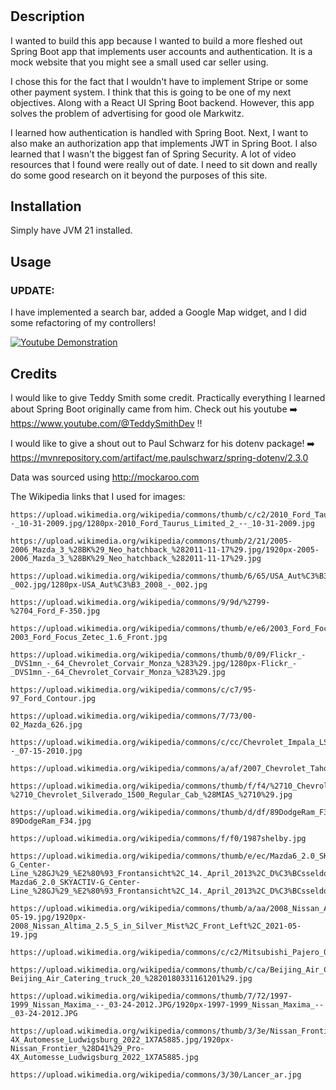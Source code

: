 # <Markwitz Automotive>

## Description

I wanted to build this app because I wanted to build a more fleshed out Spring Boot app that implements user accounts
and authentication. It is a mock website that you might see a small used car seller using. 

I chose this for the fact that I wouldn't have to implement Stripe or some other payment system. I think that this is going to be one of my next objectives.
Along with a React UI Spring Boot backend. However, this app solves the problem of advertising for good ole Markwitz. 

I learned how authentication is handled with Spring Boot. Next, I want to also make an authorization app that implements JWT in Spring Boot. I also
learned that I wasn't the biggest fan of Spring Security. A lot of video resources that I found were really out of date.
I need to sit down and really do some good research on it beyond the purposes of this site.

## Installation

Simply have JVM 21 installed.

## Usage

### UPDATE:

I have implemented a search bar, added a Google Map widget, and I did some refactoring of my controllers!

[![Youtube Demonstration](https://img.youtube.com/vi/vnv0s_8r1yo/0.jpg)]()

## Credits

I would like to give Teddy Smith some credit. Practically everything I learned about Spring Boot originally came from him.
Check out his youtube ➡️ https://www.youtube.com/@TeddySmithDev !!

I would like to give a shout out to Paul Schwarz for his dotenv package! ➡️ https://mvnrepository.com/artifact/me.paulschwarz/spring-dotenv/2.3.0

Data was sourced using http://mockaroo.com

The Wikipedia links that I used for images:
```
https://upload.wikimedia.org/wikipedia/commons/thumb/c/c2/2010_Ford_Taurus_Limited_2_--_10-31-2009.jpg/1280px-2010_Ford_Taurus_Limited_2_--_10-31-2009.jpg

https://upload.wikimedia.org/wikipedia/commons/thumb/2/21/2005-2006_Mazda_3_%28BK%29_Neo_hatchback_%282011-11-17%29.jpg/1920px-2005-2006_Mazda_3_%28BK%29_Neo_hatchback_%282011-11-17%29.jpg

https://upload.wikimedia.org/wikipedia/commons/thumb/6/65/USA_Aut%C3%B3_2008_-_002.jpg/1280px-USA_Aut%C3%B3_2008_-_002.jpg

https://upload.wikimedia.org/wikipedia/commons/9/9d/%2799-%2704_Ford_F-350.jpg

https://upload.wikimedia.org/wikipedia/commons/thumb/e/e6/2003_Ford_Focus_Zetec_1.6_Front.jpg/1920px-2003_Ford_Focus_Zetec_1.6_Front.jpg

https://upload.wikimedia.org/wikipedia/commons/thumb/0/09/Flickr_-_DVS1mn_-_64_Chevrolet_Corvair_Monza_%283%29.jpg/1280px-Flickr_-_DVS1mn_-_64_Chevrolet_Corvair_Monza_%283%29.jpg

https://upload.wikimedia.org/wikipedia/commons/c/c7/95-97_Ford_Contour.jpg

https://upload.wikimedia.org/wikipedia/commons/7/73/00-02_Mazda_626.jpg

https://upload.wikimedia.org/wikipedia/commons/c/cc/Chevrolet_Impala_LS_--_07-15-2010.jpg

https://upload.wikimedia.org/wikipedia/commons/a/af/2007_Chevrolet_Tahoe_rear.jpg

https://upload.wikimedia.org/wikipedia/commons/thumb/f/f4/%2710_Chevrolet_Silverado_1500_Regular_Cab_%28MIAS_%2710%29.jpg/1280px-%2710_Chevrolet_Silverado_1500_Regular_Cab_%28MIAS_%2710%29.jpg

https://upload.wikimedia.org/wikipedia/commons/thumb/d/df/89DodgeRam_F34.jpg/1920px-89DodgeRam_F34.jpg

https://upload.wikimedia.org/wikipedia/commons/f/f0/1987shelby.jpg

https://upload.wikimedia.org/wikipedia/commons/thumb/e/ec/Mazda6_2.0_SKYACTIV-G_Center-Line_%28GJ%29_%E2%80%93_Frontansicht%2C_14._April_2013%2C_D%C3%BCsseldorf.jpg/1920px-Mazda6_2.0_SKYACTIV-G_Center-Line_%28GJ%29_%E2%80%93_Frontansicht%2C_14._April_2013%2C_D%C3%BCsseldorf.jpg

https://upload.wikimedia.org/wikipedia/commons/thumb/a/aa/2008_Nissan_Altima_2.5_S_in_Silver_Mist%2C_Front_Left%2C_2021-05-19.jpg/1920px-2008_Nissan_Altima_2.5_S_in_Silver_Mist%2C_Front_Left%2C_2021-05-19.jpg

https://upload.wikimedia.org/wikipedia/commons/c/c2/Mitsubishi_Pajero_012.JPG

https://upload.wikimedia.org/wikipedia/commons/thumb/c/ca/Beijing_Air_Catering_truck_20_%2820180331161201%29.jpg/1280px-Beijing_Air_Catering_truck_20_%2820180331161201%29.jpg

https://upload.wikimedia.org/wikipedia/commons/thumb/7/72/1997-1999_Nissan_Maxima_--_03-24-2012.JPG/1920px-1997-1999_Nissan_Maxima_--_03-24-2012.JPG

https://upload.wikimedia.org/wikipedia/commons/thumb/3/3e/Nissan_Frontier_%28D41%29_Pro-4X_Automesse_Ludwigsburg_2022_1X7A5885.jpg/1920px-Nissan_Frontier_%28D41%29_Pro-4X_Automesse_Ludwigsburg_2022_1X7A5885.jpg

https://upload.wikimedia.org/wikipedia/commons/3/30/Lancer_ar.jpg 
```
